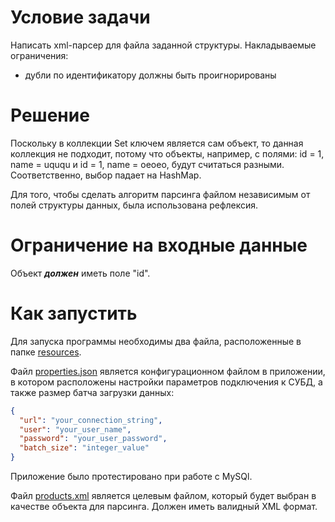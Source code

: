 # Условие задачи
Написать xml-парсер для файла заданной структуры. 
Накладываемые ограничения:
- дубли по идентификатору должны быть проигнорированы

# Решение
Поскольку в коллекции Set ключем является сам объект, то данная
коллекция не подходит, потому что объекты, например, с полями:
id = 1, name = uququ и id = 1, name = oeoeo, будут считаться разными. 
Соответственно, выбор падает на HashMap.

Для того, чтобы сделать алгоритм парсинга файлом независимым от 
полей структуры данных, была использована рефлексия. 

# Ограничение на входные данные
Объект **_должен_** иметь поле "id".

# Как запустить
Для запуска программы необходимы два файла, расположенные в
папке [resources](src/main/resources). 

Файл [properties.json](src/main/resources/properties.json) является конфигурационном файлом в приложении, 
в котором расположены настройки параметров подключения к СУБД,
а также размер батча загрузки данных:

```json
{
  "url": "your_connection_string",
  "user": "your_user_name",
  "password": "your_user_password",
  "batch_size": "integer_value"
}
```

Приложение было протестировано при работе с MySQl.

Файл [products.xml](src/main/resources/products.xml) является целевым файлом, 
который будет выбран в качестве объекта для парсинга. 
Должен иметь валидный XML формат.


